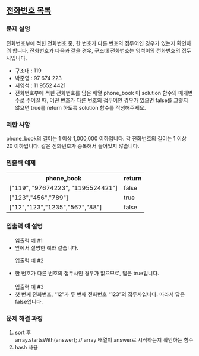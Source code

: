
## <a href="https://school.programmers.co.kr/learn/courses/30/lessons/42577?language=java">전화번호 목록</a>

### 문제 설명
<p>전화번호부에 적힌 전화번호 중, 한 번호가 다른 번호의 접두어인 경우가 있는지 확인하려 합니다.
전화번호가 다음과 같을 경우, 구조대 전화번호는 영석이의 전화번호의 접두사입니다.

<ul>
<li>구조대 : 119</li>
<li>박준영 : 97 674 223</li>
<li>지영석 : 11 9552 4421</li>
<li>전화번호부에 적힌 전화번호를 담은 배열 phone_book 이 solution 함수의 매개변수로 주어질 때, 어떤 번호가 다른 번호의 접두어인 경우가 있으면 false를 그렇지 않으면 true를 return 하도록 solution 함수를 작성해주세요.</li>
</ul>
</p>

### 제한 사항
<p>
    phone_book의 길이는 1 이상 1,000,000 이하입니다.
각 전화번호의 길이는 1 이상 20 이하입니다.
같은 전화번호가 중복해서 들어있지 않습니다.
</p>

### 입출력 예제
<table>
    <th>phone_book</th>
	<th>return</th>
    <tr>
        <td>["119", "97674223", "1195524421"]</td>
        <td>false</td>
    </tr>
<tr>
    <td>["123","456","789"]</td>
    <td>true</td>
</tr>
<tr>
    <td>["12","123","1235","567","88"]</td>
    <td>false</td>
</tr>
</table>
        
### 입출력 예 설명
<ul>
입출력 예 #1
<li>앞에서 설명한 예와 같습니다.</li>

입출력 예 #2
<li>한 번호가 다른 번호의 접두사인 경우가 없으므로, 답은 true입니다.</li>
<br>
입출력 예 #3
<li>첫 번째 전화번호, “12”가 두 번째 전화번호 “123”의 접두사입니다. 따라서 답은 false입니다.</li>
</ul>

### 문제 해결 과정

<ol>
<li> sort 후</li>
    array.startsWith(answer); // array 배열이 answer로 시작하는지 확인하는 함수
<li> hash 사용</li>
</ol>


